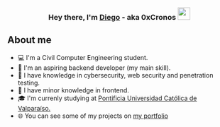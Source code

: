 <h3 align="center">Hey there, I'm <a href="https://dmcoder.dev/">Diego</a> - aka 0xCronos 
  <img src="https://media.giphy.com/media/hvRJCLFzcasrR4ia7z/giphy.gif" width="28">
</h3>

## About me
* 💻 I'm a Civil Computer Engineering student.
* 🌱 I'm an aspiring backend developer (my main skill).
* 🔐 I have knowledge in cybersecurity, web security and penetration testing.
* 🎨 I have minor knowledge in frontend.
* 🎓 I'm currenly studying at <a href="https://www.pucv.cl/">Pontificia Universidad Católica de Valparaíso.</a>
* 🌐 You can see some of my projects on [my portfolio](https://dmcoder.dev/)
